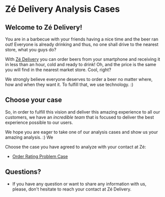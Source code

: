 # Zé Delivery Analysis Cases

## Welcome to Zé Delivery!
You are in a barbecue with your friends having a nice time and the beer ran out! Everyone is already drinking and thus, no one shall drive to the nearest store, what you guys do? 

With [Zé Delivery](https://ze.delivery) you can order beers from your smartphone and receiving it in less than an hour, cold and ready to drink! Oh, and the price is the same you will find in the nearest market store. Cool, right? 

We strongly believe everyone deserves to order a beer no matter where, how and when they want it. To fulfill that, we use technology. :)

## Choose your case

So, in order to fulfill this vision and deliver this amazing experience to all our customers, we have an *incredible team* that is focused to deliver the best experience possible to our users. 

We hope you are eager to take one of our analysis cases and show us your amazing analysis. :) We 

Choose the case you have agreed to analyze with your contact at Zé:

- [Order Rating Problem Case](order-rating/order-rating-problem-case.md)

## Questions?

* If you have any question or want to share any information with us, please, don't hesitate to reach your contact at Zé Delivery.

